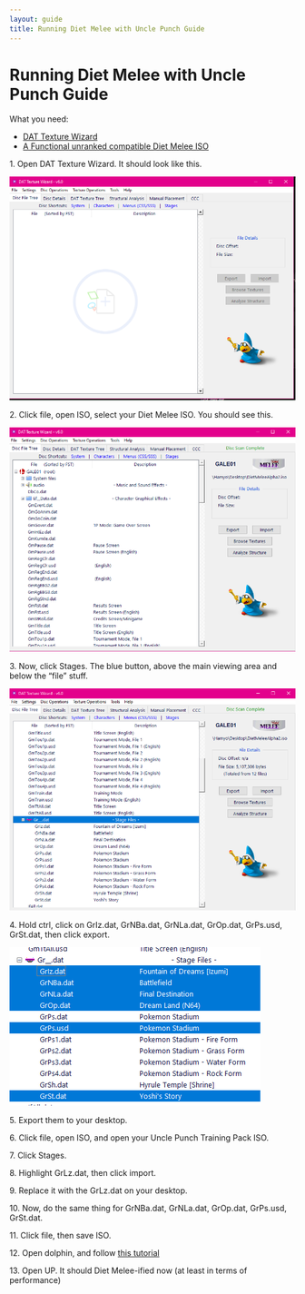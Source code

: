 ```yaml
---
layout: guide
title: Running Diet Melee with Uncle Punch Guide
---
```


# Running Diet Melee with Uncle Punch Guide

What you need:

- [DAT Texture Wizard](https://smashboards.com/threads/dat-texture-wizard-current-version-6-1-1.373777/)
- [A Functional unranked compatible Diet Melee ISO](https://diet.melee.tv/download/)



1\. Open DAT Texture Wizard. It should look like this.

![image of DAT default view](\images\guides\dat-1.png)

2\. Click file, open ISO, select your Diet Melee ISO. You should see this.

![image of DAT Diet Melee view](\images\guides\dat-2.png)

3\. Now, click Stages. The blue button, above the main viewing area and below the “file” stuff.

![image of stages clicked in DAT](\images\guides\dat-3.png)

4\. Hold ctrl, click on GrIz.dat, GrNBa.dat, GrNLa.dat, GrOp.dat, GrPs.usd, GrSt.dat, then click export.

![image of all the selected files to be group selected](\images\guides\dat-4.png)

5\. Export them to your desktop.

6\. Click file, open ISO, and open your Uncle Punch Training Pack ISO.

7\. Click Stages.

8\. Highlight GrLz.dat, then click import.

9\. Replace it with the GrLz.dat on your desktop.

10\. Now, do the same thing for GrNBa.dat, GrNLa.dat, GrOp.dat, GrPs.usd, GrSt.dat.

11\. Click file, then save ISO.

12\. Open dolphin, and follow [this tutorial](https://docs.google.com/document/d/1EasOZ7hNq2I6AU3Cf1NHAA4YTlAGohAjyD6RArFBPlE/edit?usp=drivesdk)

13\. Open UP. It should Diet Melee-ified now (at least in terms of performance)
